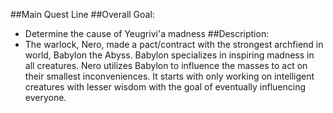 ##Main Quest Line
##Overall Goal:
  * Determine the cause of Yeugrivi'a madness
##Description:
  * The warlock, Nero, made a pact/contract with the strongest archfiend in world, Babylon the Abyss. Babylon specializes in inspiring madness in all creatures. Nero utilizes Babylon to influence the masses to act on their smallest inconveniences. It starts with only working on intelligent creatures with lesser wisdom with the goal of eventually influencing everyone.

